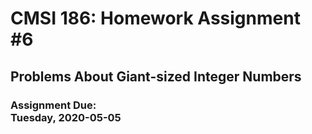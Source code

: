 
# CMSI 186: Homework Assignment #6
## Problems About Giant-sized Integer Numbers
### Assignment Due:<br />Tuesday, 2020-05-05